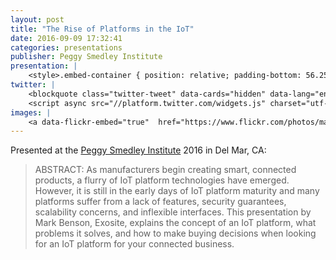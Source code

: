 ```yaml
---
layout: post
title: "The Rise of Platforms in the IoT"
date: 2016-09-09 17:32:41
categories: presentations 
publisher: Peggy Smedley Institute
presentation: |
    <style>.embed-container { position: relative; padding-bottom: 56.25%; height: 0; overflow: hidden; max-width: 100%; } .embed-container iframe, .embed-container object, .embed-container embed { position: absolute; top: 0; left: 0; width: 100%; height: 100%; }</style><div class='embed-container'><iframe src='//www.slideshare.net/slideshow/embed_code/key/8E22dQXIpVtsu9' width='595' height='485' frameborder='0' marginwidth='0' marginheight='0' scrolling='no' style='border:1px solid #CCC; border-width:1px; margin-bottom:5px; max-width: 100%;' allowfullscreen> </iframe> <div style='margin-bottom:5px'> <strong> <a href='//www.slideshare.net/MarkBenson5/the-rise-of-platforms-in-the-iot' title='The Rise of Platforms in the IoT' target='_blank'>The Rise of Platforms in the IoT</a> </strong> from <strong><a target='_blank' href='//www.slideshare.net/MarkBenson5'>Mark Benson</a></strong> </div></div>
twitter: |
    <blockquote class="twitter-tweet" data-cards="hidden" data-lang="en"><p lang="en" dir="ltr">Mark Benson .<a href="https://twitter.com/exosite">@exosite</a> &amp; David McLauchlan .<a href="https://twitter.com/BuddyPlatform">@BuddyPlatform</a> discuss <a href="https://twitter.com/hashtag/IoT?src=hash">#IoT</a> <a href="https://twitter.com/hashtag/platforms?src=hash">#platforms</a>. What should you consider? <a href="https://twitter.com/hashtag/PSI16?src=hash">#PSI16</a> <a href="https://t.co/uTDfeeHKdX">pic.twitter.com/uTDfeeHKdX</a></p>&mdash; Peggy Smedley (@Peggy_Smedley) <a href="https://twitter.com/Peggy_Smedley/status/774314358830542849">September 9, 2016</a></blockquote>
    <script async src="//platform.twitter.com/widgets.js" charset="utf-8"></script>
images: |
    <a data-flickr-embed="true"  href="https://www.flickr.com/photos/markbenson/albums/72157678367753215" title="2016 Connected World in San Diego"><img src="https://c5.staticflickr.com/1/412/31876671516_feb7f0714f_z.jpg" width="579" height="434" alt="2016 Connected World in San Diego"></a><script async src="//embedr.flickr.com/assets/client-code.js" charset="utf-8"></script>
---
```


Presented at the [Peggy Smedley Institute](http://learnitiot.com/) 2016 in Del Mar, CA:

> ABSTRACT: As manufacturers begin creating smart, connected products, a flurry of IoT platform technologies have emerged. However, it is still in the early days of IoT platform maturity and many platforms suffer from a lack of features, security guarantees, scalability concerns, and inflexible interfaces. This presentation by Mark Benson, Exosite, explains the concept of an IoT platform, what problems it solves, and how to make buying decisions when looking for an IoT platform for your connected business.

